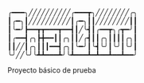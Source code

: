 ╭━━━╮╱╱╱╱╱╱╱╱╱╱╭━━━┳╮╱╱╱╱╱╱╱╱╭╮
┃╭━╮┃╱╱╱╱╱╱╱╱╱╱┃╭━╮┃┃╱╱╱╱╱╱╱╱┃┃
┃╰━╯┣━━┳┳━━━┳━━┫┃╱╰┫┃╭━━┳╮╭┳━╯┃
┃╭━━┫╭╮┣╋━━┃┃╭╮┃┃╱╭┫┃┃╭╮┃┃┃┃╭╮┃
┃┃╱╱┃╭╮┃┃┃━━┫╭╮┃╰━╯┃╰┫╰╯┃╰╯┃╰╯┃
╰╯╱╱╰╯╰┻┻━━━┻╯╰┻━━━┻━┻━━┻━━┻━━╯


Proyecto básico de prueba
